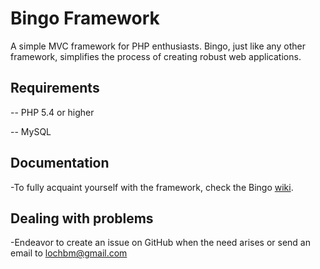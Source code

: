# Bingo Framework
 
 A simple MVC framework for PHP enthusiasts. Bingo, just like any other framework, simplifies the process of creating robust web applications.
 
 ## Requirements
 
 -- PHP 5.4 or higher
 
 -- MySQL 

 ## Documentation
 
 -To fully acquaint yourself with the framework, check the Bingo [wiki](https://github.com/ace411/Bingo-Framework/wiki).
 
 ## Dealing with problems
 
 -Endeavor to create an issue on GitHub when the need arises or send an email to lochbm@gmail.com
 
